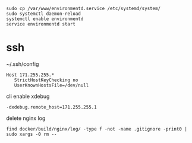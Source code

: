 ~~~
sudo cp /var/www/environmentd.service /etc/systemd/system/
sudo systemctl daemon-reload
systemctl enable environmentd
service environmentd start
~~~
# ssh

~/.ssh/config
~~~
Host 171.255.255.*
   StrictHostKeyChecking no
   UserKnownHostsFile=/dev/null
~~~

cli enable xdebug
~~~
-dxdebug.remote_host=171.255.255.1
~~~

delete nginx log
~~~
find docker/build/nginx/log/ -type f -not -name .gitignore -print0 | sudo xargs -0 rm --
~~~